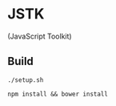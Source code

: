 # JSTK
(JavaScript Toolkit)

## Build
```shell
./setup.sh
```
```shell
npm install && bower install
```






